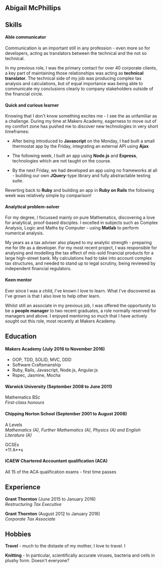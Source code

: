 ## Abigail McPhillips



## Skills

#### Able communicator
Communication is an important still in any profession - even more so for developers, acting as translators between the technical and the not so technical.

In my previous role, I was the primary contact for over 40 corporate clients, a key part of maintaining those relationships was acting as **technical translator**. The technical side of my job was producing complex tax analysis and calculations, but of equal importance was being able to communicate my conclusions clearly to company stakeholders outside of the financial circle.


#### Quick and curious learner
Knowing that I don't know something excites me - I see the as unfamiliar as a challenge. During my time at Makers Academy, eagerness to move out of my comfort zone has pushed me to discover new technologies in very short timeframes:

- After being introduced to **Javascript** on the Monday, I had built a small thermostat app by the Friday, integrating an external API using **Ajax**

- The following week, I  built an app using **Node.js** and **Express**, technologies which are not taught on the course.

- By the next Friday, we had developed an app using no frameworks at all - building our own **JQuery**-type library and fully abstractable testing suite.

Reverting back to **Ruby** and building an app in **Ruby on Rails** the following week was relatively simple by comparison!

#### Analytical problem-solver
For my degree, I focussed mainly on pure Mathematics, discovering a love for analytical, proof-based disciples. I excelled in subjects such as Complex Analysis, Logic and Maths by Computer - using **Matlab** to perform numerical analysis.

My years as a tax adviser also played to my analytic strength - preparing me for life as a developer. For my most recent project, I was responsible for analysing and modelling the tax effect of mis-sold financial products for a large high-street bank. My calculations had to take into account complex tax structures, and needed to stand up to legal scrutiny, being reviewed by independent financial regulators.


#### Keen mentor
Ever since I was a child, I've known I love to learn. What I've discovered as I've grown is that I also love to help other learn.

Whilst still an associate in my previous job, I was offered the opportunity to be a **people manager** to two recent graduates, a role normally reserved for managers and above. I enjoyed mentoring so much that I have actively sought out this role, most recently at Makers Academy.

## Education

#### Makers Academy (July 2016 to November 2016)

- OOP, TDD, SOLID, MVC, DDD
- Software Craftsmanship
- Ruby, Rails, Javascript, Node.js, Angular.js
- Rspec, Jasmine, Mocha

#### Warwick University (September 2008 to June 2011)
Mathematics BSc    
*First-class honours*  

#### Chipping Norton School (September 2001 to August 2008)

A Levels    
*Mathematics (A), Further Mathematics (A), Physics (A) and English Literature (A)*

GCSEs    
*11 A**s  

#### ICAEW Chartered Accountant qualification (ACA)

All 15 of the ACA qualification exams - first time passes

## Experience

**Grant Thornton** (June 2015 to January 2016)    
*Restructuring Tax Executive*  

**Grant Thornton** (August 2012 to January 2016)    
*Corporate Tax Associate*

## Hobbies

**Travel** - much to the distaste of my mother, I love to travel. I

**Knitting** - In particular, scientifically accurate viruses, bacteria and cells in plushy form. Doesn't everyone?
